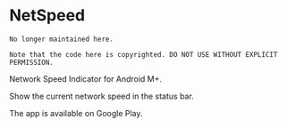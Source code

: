 # NetSpeed

```
No longer maintained here.

Note that the code here is copyrighted. DO NOT USE WITHOUT EXPLICIT PERMISSION.
```

Network Speed Indicator for Android M+.

Show the current network speed in the status bar.

The app is available on Google Play.
